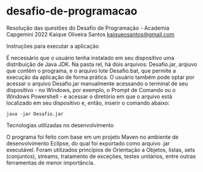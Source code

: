 # desafio-de-programacao

Resolução das questões do Desafio de Programação - Academia Capgemini 2022
Kaique Oliveira Santos
kaiqueosantos@gmail.com


Instruções para executar a aplicação

É necessário que o usuário tenha instalado em seu dispositivo uma distribuição de Java JDK. 
Na pasta rel, há dois arquivos: Desafio.jar, arqiuvo que contém o programa, e o arquivo lote Desafio.bat, que permite a execução da aplicação de forma prática. O usuário também pode optar por acessar o arquivo Desafio.jar manualmente acessando o terminal de seu dispositivo - no Windows, por exemplo, o Prompt de Comando ou o Windows Powershell - e acessar o diretório em que o arquivo está localizado em seu dispositivo e, então, inserir o comando abaixo:

    java -jar Desafio.jar


Tecnologias utilizadas no desenvolvimento

O programa foi feito com base em um projeto Maven no ambiente de desenvolvimento Eclipse, do qual foi exportado como arquivo .jar executável. Foram utilizados princípios de Orientação a Objetos, listas, sets (conjuntos), streams, tratamento de exceções, testes unitários, entre outras ferramentas de menor importância.
